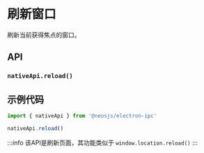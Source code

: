 # 刷新窗口

刷新当前获得焦点的窗口。

## API
### `nativeApi.reload()`
### 

## 示例代码
```js
import { nativeApi } from '@neosjs/electron-ipc'

nativeApi.reload()
```
:::info
该API是刷新页面，其功能类似于 `window.location.reload()`
:::
